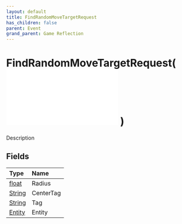 ```yaml
---
layout: default
title: FindRandomMoveTargetRequest
has_children: false
parent: Event
grand_parent: Game Reflection
---
```

# FindRandomMoveTargetRequest( ![ EntityEventBase ](/game-reflection/events/entity_event_base.md) )
Description 

## Fields
| Type | Name |
|:-------------|:--------------|
| [float](/game-reflection/components/float.md) | Radius |
| [String](/game-reflection/components/string.md) | CenterTag |
| [String](/game-reflection/components/string.md) | Tag |
| [Entity](/game-reflection/classes/entity.md) | Entity |
